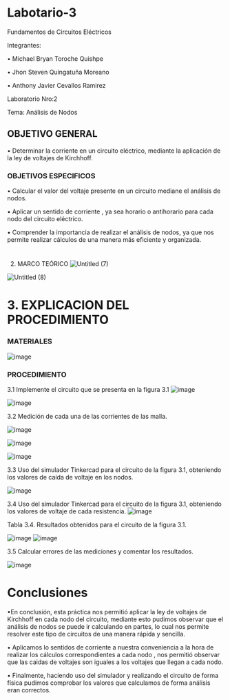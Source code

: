 # Labotario-3
Fundamentos de Circuitos Eléctricos

Integrantes:

• Michael Bryan Toroche Quishpe

• Jhon Steven Quingatuña Moreano

• Anthony Javier Cevallos Ramirez

Laboratorio Nro:2

Tema: Análisis de Nodos

## OBJETIVO GENERAL

•	Determinar la corriente en un circuito eléctrico, mediante la aplicación de la ley de voltajes de Kirchhoff.


### OBJETIVOS ESPECIFICOS

• Calcular el valor del voltaje  presente en un circuito mediane el análisis de nodos.

• Aplicar un sentido de corriente , ya sea horario o antihorario para cada nodo del circuito eléctrico.

• Comprender la importancia de realizar el análisis de nodos, ya que nos permite realizar cálculos de una manera más eficiente y organizada.
#
2. MARCO TEÓRICO
![Untitled (7)](https://user-images.githubusercontent.com/116761073/206578468-ba588d18-833e-4130-a92e-81c2a8fa83f2.jpg)

![Untitled (8)](https://user-images.githubusercontent.com/116761073/206578546-281a3d21-eb6e-408a-8215-636562e1a449.jpg)

# 3. EXPLICACION DEL PROCEDIMIENTO 
### MATERIALES

![image](https://user-images.githubusercontent.com/116775893/206587869-7e55f889-e3af-40cd-9638-ea8d5b1acc6f.png)

### PROCEDIMIENTO

3.1 Implemente el circuito que se presenta en la figura 3.1
![image](https://user-images.githubusercontent.com/116775893/206591697-01e63b49-1f28-4836-8c75-e3a0eabdc38c.png)

![image](https://user-images.githubusercontent.com/116775893/206591721-07566b06-0dff-46b4-8aab-fa1b2be12975.png)

3.2 Medición de cada una de las corrientes de las malla.

![image](https://user-images.githubusercontent.com/116775893/206591741-3959301e-1dbf-44ff-848b-2a0a0d2a439b.png)

![image](https://user-images.githubusercontent.com/116775893/206591768-daed21b0-23d2-46fe-9372-7e00b83ab95a.png)

![image](https://user-images.githubusercontent.com/116775893/206591787-cfddadd3-f7bf-4540-b93b-735268d05cfb.png)


3.3 Uso del simulador Tinkercad para el circuito de la figura 3.1, obteniendo los valores de caída de voltaje en los nodos.

![image](https://user-images.githubusercontent.com/116775893/206591817-6432d2f5-510f-4787-bc99-2d58d034d1bd.png)

3.4 Uso del simulador Tinkercad para el circuito de la figura 3.1, obteniendo los valores de voltaje de cada resistencia.
![image](https://user-images.githubusercontent.com/116775893/206591877-b4748599-182b-4bcf-8804-a5ea365dde30.png)

Tabla 3.4. Resultados obtenidos para el circuito de la figura 3.1.

![image](https://user-images.githubusercontent.com/116775893/206591923-6a9c4d02-371e-4bcc-95ab-7f6a8c85568e.png)
![image](https://user-images.githubusercontent.com/116775893/206591938-b8ce21aa-1bf5-4750-8424-55a1f25213dc.png)


3.5 Calcular errores de las mediciones y comentar los resultados.

![image](https://user-images.githubusercontent.com/116775893/206591958-fd411bae-9324-4b1b-b870-bbba81f3c41a.png)


# Conclusiones

•En conclusión, esta práctica nos permitió aplicar la ley de voltajes de Kirchhoff en cada nodo del circuito, mediante esto pudimos observar que el análisis de nodos se puede ir calculando en partes, lo cual nos permite resolver este tipo de circuitos de una manera rápida y sencilla.

• Aplicamos lo sentidos de corriente a nuestra conveniencia a la hora de realizar los cálculos correspondientes a cada nodo , nos permitió observar que las caidas de voltajes son iguales a los voltajes que llegan a cada nodo.

• Finalmente, haciendo uso del simulador y realizando el circuito de forma física pudimos comprobar los valores que calculamos de forma análisis eran correctos.
